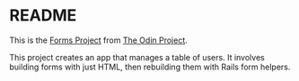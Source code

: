 # README

This is the [Forms Project](https://www.theodinproject.com/courses/ruby-on-rails/lessons/forms) from [The Odin Project](https://www.theodinproject.com/).

This project creates an app that manages a table of users.  It involves building forms with just HTML, then rebuilding them with Rails form helpers. 
